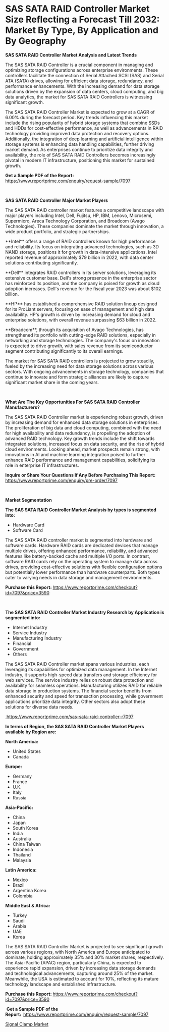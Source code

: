 <p><h1>SAS SATA RAID Controller Market Size Reflecting a Forecast Till 2032: Market By Type, By Application and By Geography</h1></p><p><strong>SAS SATA RAID Controller Market Analysis and Latest Trends</strong></p>
<p><p>The SAS SATA RAID Controller is a crucial component in managing and optimizing storage configurations across enterprise environments. These controllers facilitate the connection of Serial Attached SCSI (SAS) and Serial ATA (SATA) drives, allowing for efficient data storage, redundancy, and performance enhancements. With the increasing demand for data storage solutions driven by the expansion of data centers, cloud computing, and big data analytics, the market for SAS SATA RAID Controllers is witnessing significant growth.</p><p>The SAS SATA RAID Controller Market is expected to grow at a CAGR of 6.00% during the forecast period. Key trends influencing this market include the rising popularity of hybrid storage systems that combine SSDs and HDDs for cost-effective performance, as well as advancements in RAID technology providing improved data protection and recovery options. Additionally, the integration of deep learning and artificial intelligence within storage systems is enhancing data handling capabilities, further driving market demand. As enterprises continue to prioritize data integrity and availability, the role of SAS SATA RAID Controllers becomes increasingly pivotal in modern IT infrastructure, positioning this market for sustained growth.</p></p>
<p><strong>Get a Sample PDF of the Report:&nbsp;</strong> <a href="https://www.reportprime.com/enquiry/request-sample/7097?utm_campaign=3447&utm_medium=2&utm_source=Github&utm_content=ia&utm_term=19032025&utm_id=sas-sata-raid-controller">https://www.reportprime.com/enquiry/request-sample/7097</a></p>
<p>&nbsp;</p>
<p><strong>SAS SATA RAID Controller Major Market Players</strong></p>
<p><p>The SAS SATA RAID controller market features a competitive landscape with major players including Intel, Dell, Fujitsu, HP, IBM, Lenovo, Microsemi, Supermicro, Areca Technology Corporation, and Broadcom (Avago Technologies). These companies dominate the market through innovation, a wide product portfolio, and strategic partnerships.</p><p>**Intel** offers a range of RAID controllers known for high performance and reliability. Its focus on integrating advanced technologies, such as 3D NAND storage, positions it for growth in data-intensive applications. Intel reported revenue of approximately $79 billion in 2022, with data center solutions contributing significantly.</p><p>**Dell** integrates RAID controllers in its server solutions, leveraging its extensive customer base. Dell's strong presence in the enterprise sector has reinforced its position, and the company is poised for growth as cloud adoption increases. Dell's revenue for the fiscal year 2023 was about $102 billion.</p><p>**HP** has established a comprehensive RAID solution lineup designed for its ProLiant servers, focusing on ease of management and high data availability. HP's growth is driven by increasing demand for cloud and enterprise solutions, with overall revenue surpassing $63 billion in 2022.</p><p>**Broadcom**, through its acquisition of Avago Technologies, has strengthened its portfolio with cutting-edge RAID solutions, especially in networking and storage technologies. The company's focus on innovation is expected to drive growth, with sales revenue from its semiconductor segment contributing significantly to its overall earnings.</p><p>The market for SAS SATA RAID controllers is projected to grow steadily, fueled by the increasing need for data storage solutions across various sectors. With ongoing advancements in storage technology, companies that continue to innovate and form strategic alliances are likely to capture significant market share in the coming years.</p></p>
<p>&nbsp;</p>
<p><strong>What Are The Key Opportunities For SAS SATA RAID Controller Manufacturers?</strong></p>
<p><p>The SAS SATA RAID Controller market is experiencing robust growth, driven by increasing demand for enhanced data storage solutions in enterprises. The proliferation of big data and cloud computing, combined with the need for high availability and data redundancy, is propelling the adoption of advanced RAID technology. Key growth trends include the shift towards integrated solutions, increased focus on data security, and the rise of hybrid cloud environments. Looking ahead, market prospects remain strong, with innovations in AI and machine learning integration poised to further enhance RAID performance and management capabilities, solidifying its role in enterprise IT infrastructures.</p></p>
<p><strong>Inquire or Share Your Questions If Any Before Purchasing This Report:</strong> <a href="https://www.reportprime.com/enquiry/pre-order/7097?utm_campaign=3447&utm_medium=2&utm_source=Github&utm_content=ia&utm_term=19032025&utm_id=sas-sata-raid-controller">https://www.reportprime.com/enquiry/pre-order/7097</a></p>
<p>&nbsp;</p>
<p><strong>Market Segmentation</strong></p>
<p><strong>The SAS SATA RAID Controller Market Analysis by types is segmented into:</strong></p>
<p><ul><li>Hardware Card</li><li>Software Card</li></ul></p>
<p><p>The SAS SATA RAID controller market is segmented into hardware and software cards. Hardware RAID cards are dedicated devices that manage multiple drives, offering enhanced performance, reliability, and advanced features like battery-backed cache and multiple I/O ports. In contrast, software RAID cards rely on the operating system to manage data across drives, providing cost-effective solutions with flexible configuration options but potentially lower performance than hardware counterparts. Both types cater to varying needs in data storage and management environments.</p></p>
<p><strong>Purchase this Report:&nbsp;</strong><a href="https://www.reportprime.com/checkout?id=7097&price=3590&utm_campaign=3447&utm_medium=2&utm_source=Github&utm_content=ia&utm_term=19032025&utm_id=sas-sata-raid-controller">https://www.reportprime.com/checkout?id=7097&price=3590</a></p>
<p>&nbsp;</p>
<p><strong>The SAS SATA RAID Controller Market Industry Research by Application is segmented into:</strong></p>
<p><ul><li>Internet Industry</li><li>Service Industry</li><li>Manufacturing Industry</li><li>Financial</li><li>Government</li><li>Others</li></ul></p>
<p><p>The SAS SATA RAID Controller market spans various industries, each leveraging its capabilities for optimized data management. In the Internet industry, it supports high-speed data transfers and storage efficiency for web services. The service industry relies on robust data protection and availability for seamless operations. Manufacturing utilizes RAID for reliable data storage in production systems. The financial sector benefits from enhanced security and speed for transaction processing, while government applications prioritize data integrity. Other sectors also adopt these solutions for diverse data needs.</p></p>
<p><a href="https://www.reportprime.com/sas-sata-raid-controller-r7097?utm_campaign=3447&utm_medium=2&utm_source=Github&utm_content=ia&utm_term=19032025&utm_id=sas-sata-raid-controller">&nbsp;https://www.reportprime.com/sas-sata-raid-controller-r7097</a></p>
<p><strong>In terms of Region, the SAS SATA RAID Controller Market Players available by Region are:</strong></p>
<p>
    <p> <strong> North America: </strong>
        <ul>
            <li>United States</li>
            <li>Canada</li>
        </ul>
        </p> 
    <p> <strong> Europe: </strong>
        <ul>
            <li>Germany</li>
            <li>France</li>
            <li>U.K.</li>
            <li>Italy</li>
            <li>Russia</li>
        </ul>
        </p> 
    <p> <strong> Asia-Pacific: </strong>
        <ul>
            <li>China</li>
            <li>Japan</li>
            <li>South Korea</li>
            <li>India</li>
            <li>Australia</li>
            <li>China Taiwan</li>
            <li>Indonesia</li>
            <li>Thailand</li>
            <li>Malaysia</li>
        </ul>
        </p> 
    <p> <strong> Latin America: </strong>
        <ul>
            <li>Mexico</li>
            <li>Brazil</li>
            <li>Argentina Korea</li>
            <li>Colombia</li>
        </ul>
        </p> 
    <p> <strong> Middle East & Africa: </strong>
        <ul>
            <li>Turkey</li>
            <li>Saudi</li>
            <li>Arabia</li>
            <li>UAE</li>
            <li>Korea</li>
        </ul>
    </p>
    </p>
<p><p>The SAS SATA RAID Controller Market is projected to see significant growth across various regions, with North America and Europe anticipated to dominate, holding approximately 35% and 30% market shares, respectively. The Asia-Pacific (APAC) region, particularly China, is expected to experience rapid expansion, driven by increasing data storage demands and technological advancements, capturing around 25% of the market. Meanwhile, the USA is estimated to account for 10%, reflecting its mature technology landscape and established infrastructure.</p></p>
<p><strong>Purchase this Report: </strong><a href="https://www.reportprime.com/checkout?id=7097&price=3590&utm_campaign=3447&utm_medium=2&utm_source=Github&utm_content=ia&utm_term=19032025&utm_id=sas-sata-raid-controller">https://www.reportprime.com/checkout?id=7097&price=3590</a></p>
<p>&nbsp;<strong>Get a Sample PDF of the Report:&nbsp;&nbsp;</strong><a href="https://www.reportprime.com/enquiry/request-sample/7097?utm_campaign=3447&utm_medium=2&utm_source=Github&utm_content=ia&utm_term=19032025&utm_id=sas-sata-raid-controller">https://www.reportprime.com/enquiry/request-sample/7097</a></p>
<p><strong></strong></p>
<p><p><a href="https://github.com/rrosasdaunas/Market-Research-Report-List-1/blob/main/signal-clamp-market.md?utm_campaign=3447&utm_medium=2&utm_source=Github&utm_content=ia&utm_term=19032025&utm_id=sas-sata-raid-controller">Signal Clamp Market</a></p></p>